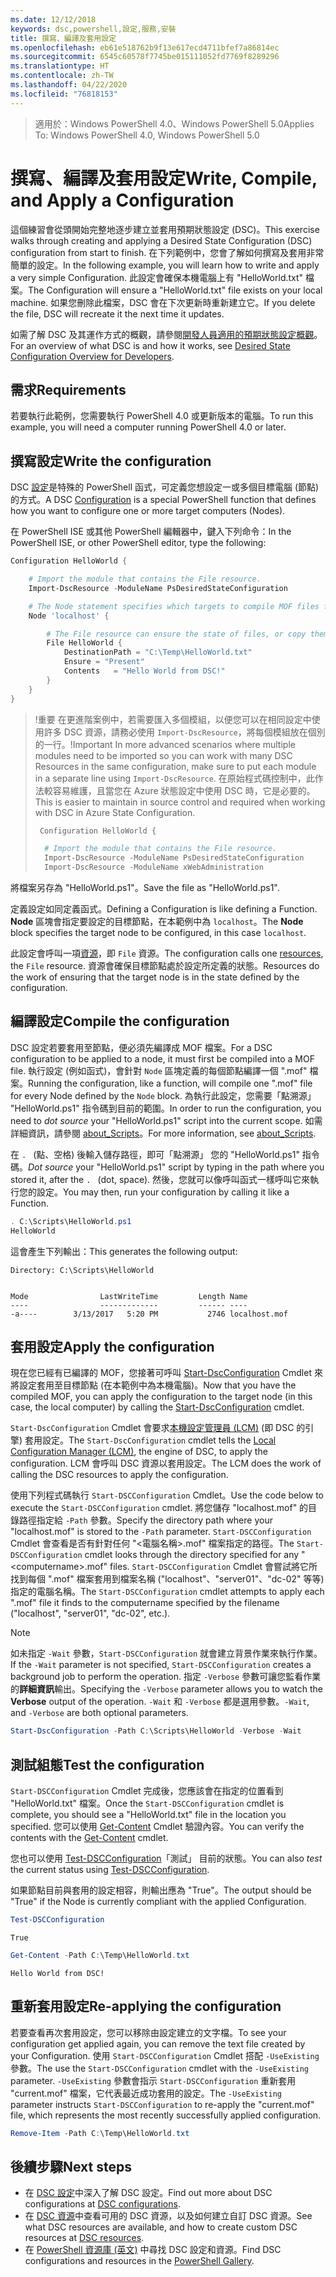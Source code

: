```yaml
---
ms.date: 12/12/2018
keywords: dsc,powershell,設定,服務,安裝
title: 撰寫、編譯及套用設定
ms.openlocfilehash: eb61e518762b9f13e617ecd4711bfef7a86814ec
ms.sourcegitcommit: 6545c60578f7745be015111052fd7769f8289296
ms.translationtype: HT
ms.contentlocale: zh-TW
ms.lasthandoff: 04/22/2020
ms.locfileid: "76818153"
---
```

> <span data-ttu-id="d887e-103">適用於：Windows PowerShell 4.0、Windows PowerShell 5.0</span><span class="sxs-lookup"><span data-stu-id="d887e-103">Applies To: Windows PowerShell 4.0, Windows PowerShell 5.0</span></span>

# <a name="write-compile-and-apply-a-configuration"></a><span data-ttu-id="d887e-104">撰寫、編譯及套用設定</span><span class="sxs-lookup"><span data-stu-id="d887e-104">Write, Compile, and Apply a Configuration</span></span>

<span data-ttu-id="d887e-105">這個練習會從頭開始完整地逐步建立並套用預期狀態設定 (DSC)。</span><span class="sxs-lookup"><span data-stu-id="d887e-105">This exercise walks through creating and applying a Desired State Configuration (DSC) configuration from start to finish.</span></span>
<span data-ttu-id="d887e-106">在下列範例中，您會了解如何撰寫及套用非常簡單的設定。</span><span class="sxs-lookup"><span data-stu-id="d887e-106">In the following example, you will learn how to write and apply a very simple Configuration.</span></span> <span data-ttu-id="d887e-107">此設定會確保本機電腦上有 "HelloWorld.txt" 檔案。</span><span class="sxs-lookup"><span data-stu-id="d887e-107">The Configuration will ensure a "HelloWorld.txt" file exists on your local machine.</span></span> <span data-ttu-id="d887e-108">如果您刪除此檔案，DSC 會在下次更新時重新建立它。</span><span class="sxs-lookup"><span data-stu-id="d887e-108">If you delete the file, DSC will recreate it the next time it updates.</span></span>

<span data-ttu-id="d887e-109">如需了解 DSC 及其運作方式的概觀，請參閱[開發人員適用的預期狀態設定概觀](../overview/overview.md)。</span><span class="sxs-lookup"><span data-stu-id="d887e-109">For an overview of what DSC is and how it works, see [Desired State Configuration Overview for Developers](../overview/overview.md).</span></span>

## <a name="requirements"></a><span data-ttu-id="d887e-110">需求</span><span class="sxs-lookup"><span data-stu-id="d887e-110">Requirements</span></span>

<span data-ttu-id="d887e-111">若要執行此範例，您需要執行 PowerShell 4.0 或更新版本的電腦。</span><span class="sxs-lookup"><span data-stu-id="d887e-111">To run this example, you will need a computer running PowerShell 4.0 or later.</span></span>

## <a name="write-the-configuration"></a><span data-ttu-id="d887e-112">撰寫設定</span><span class="sxs-lookup"><span data-stu-id="d887e-112">Write the configuration</span></span>

<span data-ttu-id="d887e-113">DSC [設定](configurations.md)是特殊的 PowerShell 函式，可定義您想設定一或多個目標電腦 (節點) 的方式。</span><span class="sxs-lookup"><span data-stu-id="d887e-113">A DSC [Configuration](configurations.md) is a special PowerShell function that defines how you want to configure one or more target computers (Nodes).</span></span>

<span data-ttu-id="d887e-114">在 PowerShell ISE 或其他 PowerShell 編輯器中，鍵入下列命令：</span><span class="sxs-lookup"><span data-stu-id="d887e-114">In the PowerShell ISE, or other PowerShell editor, type the following:</span></span>

```powershell
Configuration HelloWorld {

    # Import the module that contains the File resource.
    Import-DscResource -ModuleName PsDesiredStateConfiguration

    # The Node statement specifies which targets to compile MOF files for, when this configuration is executed.
    Node 'localhost' {

        # The File resource can ensure the state of files, or copy them from a source to a destination with persistent updates.
        File HelloWorld {
            DestinationPath = "C:\Temp\HelloWorld.txt"
            Ensure = "Present"
            Contents   = "Hello World from DSC!"
        }
    }
}
```

> <span data-ttu-id="d887e-115">!重要 在更進階案例中，若需要匯入多個模組，以便您可以在相同設定中使用許多 DSC 資源，請務必使用 `Import-DscResource`，將每個模組放在個別的一行。</span><span class="sxs-lookup"><span data-stu-id="d887e-115">!Important In more advanced scenarios where multiple modules need to be imported so you can work with many DSC Resources in the same configuration, make sure to put each module in a separate line using `Import-DscResource`.</span></span>
> <span data-ttu-id="d887e-116">在原始程式碼控制中，此作法較容易維護，且當您在 Azure 狀態設定中使用 DSC 時，它是必要的。</span><span class="sxs-lookup"><span data-stu-id="d887e-116">This is easier to maintain in source control and required when working with DSC in Azure State Configuration.</span></span>
>
> ```powershell
>  Configuration HelloWorld {
>
>   # Import the module that contains the File resource.
>   Import-DscResource -ModuleName PsDesiredStateConfiguration
>   Import-DscResource -ModuleName xWebAdministration
>
> ```

<span data-ttu-id="d887e-117">將檔案另存為 "HelloWorld.ps1"。</span><span class="sxs-lookup"><span data-stu-id="d887e-117">Save the file as "HelloWorld.ps1".</span></span>

<span data-ttu-id="d887e-118">定義設定如同定義函式。</span><span class="sxs-lookup"><span data-stu-id="d887e-118">Defining a Configuration is like defining a Function.</span></span> <span data-ttu-id="d887e-119">**Node** 區塊會指定要設定的目標節點，在本範例中為 `localhost`。</span><span class="sxs-lookup"><span data-stu-id="d887e-119">The **Node** block specifies the target node to be configured, in this case `localhost`.</span></span>

<span data-ttu-id="d887e-120">此設定會呼叫一項[資源](../resources/resources.md)，即 `File` 資源。</span><span class="sxs-lookup"><span data-stu-id="d887e-120">The configuration calls one [resources](../resources/resources.md), the `File` resource.</span></span> <span data-ttu-id="d887e-121">資源會確保目標節點處於設定所定義的狀態。</span><span class="sxs-lookup"><span data-stu-id="d887e-121">Resources do the work of ensuring that the target node is in the state defined by the configuration.</span></span>

## <a name="compile-the-configuration"></a><span data-ttu-id="d887e-122">編譯設定</span><span class="sxs-lookup"><span data-stu-id="d887e-122">Compile the configuration</span></span>

<span data-ttu-id="d887e-123">DSC 設定若要套用至節點，便必須先編譯成 MOF 檔案。</span><span class="sxs-lookup"><span data-stu-id="d887e-123">For a DSC configuration to be applied to a node, it must first be compiled into a MOF file.</span></span>
<span data-ttu-id="d887e-124">執行設定 (例如函式)，會針對 `Node` 區塊定義的每個節點編譯一個 ".mof" 檔案。</span><span class="sxs-lookup"><span data-stu-id="d887e-124">Running the configuration, like a function, will compile one ".mof" file for every Node defined by the `Node` block.</span></span>
<span data-ttu-id="d887e-125">為執行此設定，您需要「點溯源」  "HelloWorld.ps1" 指令碼到目前的範圍。</span><span class="sxs-lookup"><span data-stu-id="d887e-125">In order to run the configuration, you need to *dot source* your "HelloWorld.ps1" script into the current scope.</span></span>
<span data-ttu-id="d887e-126">如需詳細資訊，請參閱 [about_Scripts](/powershell/module/microsoft.powershell.core/about/about_scripts?view=powershell-6#script-scope-and-dot-sourcing)。</span><span class="sxs-lookup"><span data-stu-id="d887e-126">For more information, see [about_Scripts](/powershell/module/microsoft.powershell.core/about/about_scripts?view=powershell-6#script-scope-and-dot-sourcing).</span></span>

<!-- markdownlint-disable MD038 -->
<span data-ttu-id="d887e-127">在 `. ` (點、空格) 後輸入儲存路徑，即可「點溯源」  您的 "HelloWorld.ps1" 指令碼。</span><span class="sxs-lookup"><span data-stu-id="d887e-127">*Dot source* your "HelloWorld.ps1" script by typing in the path where you stored it, after the `. ` (dot, space).</span></span> <span data-ttu-id="d887e-128">然後，您就可以像呼叫函式一樣呼叫它來執行您的設定。</span><span class="sxs-lookup"><span data-stu-id="d887e-128">You may then, run your configuration by calling it like a Function.</span></span>
<!-- markdownlint-enable MD038 -->

```powershell
. C:\Scripts\HelloWorld.ps1
HelloWorld
```

<span data-ttu-id="d887e-129">這會產生下列輸出：</span><span class="sxs-lookup"><span data-stu-id="d887e-129">This generates the following output:</span></span>

```output
Directory: C:\Scripts\HelloWorld


Mode                LastWriteTime         Length Name
----                -------------         ------ ----
-a----        3/13/2017   5:20 PM           2746 localhost.mof
```

## <a name="apply-the-configuration"></a><span data-ttu-id="d887e-130">套用設定</span><span class="sxs-lookup"><span data-stu-id="d887e-130">Apply the configuration</span></span>

<span data-ttu-id="d887e-131">現在您已經有已編譯的 MOF，您接著可呼叫 [Start-DscConfiguration](/powershell/module/psdesiredstateconfiguration/start-dscconfiguration) Cmdlet 來將設定套用至目標節點 (在本範例中為本機電腦)。</span><span class="sxs-lookup"><span data-stu-id="d887e-131">Now that you have the compiled MOF, you can apply the configuration to the target node (in this case, the local computer) by calling the [Start-DscConfiguration](/powershell/module/psdesiredstateconfiguration/start-dscconfiguration) cmdlet.</span></span>

<span data-ttu-id="d887e-132">`Start-DscConfiguration` Cmdlet 會要求[本機設定管理員 (LCM)](../managing-nodes/metaConfig.md) (即 DSC 的引擎) 套用設定。</span><span class="sxs-lookup"><span data-stu-id="d887e-132">The `Start-DscConfiguration` cmdlet tells the [Local Configuration Manager (LCM)](../managing-nodes/metaConfig.md), the engine of DSC, to apply the configuration.</span></span>
<span data-ttu-id="d887e-133">LCM 會呼叫 DSC 資源以套用設定。</span><span class="sxs-lookup"><span data-stu-id="d887e-133">The LCM does the work of calling the DSC resources to apply the configuration.</span></span>

<span data-ttu-id="d887e-134">使用下列程式碼執行 `Start-DSCConfiguration` Cmdlet。</span><span class="sxs-lookup"><span data-stu-id="d887e-134">Use the code below to execute the `Start-DSCConfiguration` cmdlet.</span></span> <span data-ttu-id="d887e-135">將您儲存 "localhost.mof" 的目錄路徑指定給 `-Path` 參數。</span><span class="sxs-lookup"><span data-stu-id="d887e-135">Specify the directory path where your "localhost.mof" is stored to the `-Path` parameter.</span></span> <span data-ttu-id="d887e-136">`Start-DSCConfiguration` Cmdlet 會查看是否有針對任何 "\<電腦名稱\>.mof" 檔案指定的路徑。</span><span class="sxs-lookup"><span data-stu-id="d887e-136">The `Start-DSCConfiguration` cmdlet looks through the directory specified for any "\<computername\>.mof" files.</span></span> <span data-ttu-id="d887e-137">`Start-DSCConfiguration` Cmdlet 會嘗試將它所找到每個 ".mof" 檔案套用到檔案名稱 ("localhost"、"server01"、"dc-02" 等等) 指定的電腦名稱。</span><span class="sxs-lookup"><span data-stu-id="d887e-137">The `Start-DSCConfiguration` cmdlet attempts to apply each ".mof" file it finds to the computername specified by the filename ("localhost", "server01", "dc-02", etc.).</span></span>

> [!NOTE]
> <span data-ttu-id="d887e-138">如未指定 `-Wait` 參數，`Start-DSCConfiguration` 就會建立背景作業來執行作業。</span><span class="sxs-lookup"><span data-stu-id="d887e-138">If the `-Wait` parameter is not specified, `Start-DSCConfiguration` creates a background job to perform the operation.</span></span> <span data-ttu-id="d887e-139">指定 `-Verbose` 參數可讓您監看作業的**詳細資訊**輸出。</span><span class="sxs-lookup"><span data-stu-id="d887e-139">Specifying the `-Verbose` parameter allows you to watch the **Verbose** output of the operation.</span></span> <span data-ttu-id="d887e-140">`-Wait` 和 `-Verbose` 都是選用參數。</span><span class="sxs-lookup"><span data-stu-id="d887e-140">`-Wait`, and `-Verbose` are both optional parameters.</span></span>

```powershell
Start-DscConfiguration -Path C:\Scripts\HelloWorld -Verbose -Wait
```

## <a name="test-the-configuration"></a><span data-ttu-id="d887e-141">測試組態</span><span class="sxs-lookup"><span data-stu-id="d887e-141">Test the configuration</span></span>

<span data-ttu-id="d887e-142">`Start-DSCConfiguration` Cmdlet 完成後，您應該會在指定的位置看到 "HelloWorld.txt" 檔案。</span><span class="sxs-lookup"><span data-stu-id="d887e-142">Once the `Start-DSCConfiguration` cmdlet is complete, you should see a "HelloWorld.txt" file in the location you specified.</span></span> <span data-ttu-id="d887e-143">您可以使用 [Get-Content](/powershell/module/microsoft.powershell.management/get-content) Cmdlet 驗證內容。</span><span class="sxs-lookup"><span data-stu-id="d887e-143">You can verify the contents with the [Get-Content](/powershell/module/microsoft.powershell.management/get-content) cmdlet.</span></span>

<span data-ttu-id="d887e-144">您也可以使用 [Test-DSCConfiguration](/powershell/module/psdesiredstateconfiguration/Test-DSCConfiguration)「測試」  目前的狀態。</span><span class="sxs-lookup"><span data-stu-id="d887e-144">You can also *test* the current status using [Test-DSCConfiguration](/powershell/module/psdesiredstateconfiguration/Test-DSCConfiguration).</span></span>

<span data-ttu-id="d887e-145">如果節點目前與套用的設定相容，則輸出應為 "True"。</span><span class="sxs-lookup"><span data-stu-id="d887e-145">The output should be "True" if the Node is currently compliant with the applied Configuration.</span></span>

```powershell
Test-DSCConfiguration
```

```output
True
```

```powershell
Get-Content -Path C:\Temp\HelloWorld.txt
```

```output
Hello World from DSC!
```

## <a name="re-applying-the-configuration"></a><span data-ttu-id="d887e-146">重新套用設定</span><span class="sxs-lookup"><span data-stu-id="d887e-146">Re-applying the configuration</span></span>

<span data-ttu-id="d887e-147">若要查看再次套用設定，您可以移除由設定建立的文字檔。</span><span class="sxs-lookup"><span data-stu-id="d887e-147">To see your configuration get applied again, you can remove the text file created by your Configuration.</span></span> <span data-ttu-id="d887e-148">使用 `Start-DSCConfiguration` Cmdlet 搭配 `-UseExisting` 參數。</span><span class="sxs-lookup"><span data-stu-id="d887e-148">The use the `Start-DSCConfiguration` cmdlet with the `-UseExisting` parameter.</span></span> <span data-ttu-id="d887e-149">`-UseExisting` 參數會指示 `Start-DSCConfiguration` 重新套用 "current.mof" 檔案，它代表最近成功套用的設定。</span><span class="sxs-lookup"><span data-stu-id="d887e-149">The `-UseExisting` parameter instructs `Start-DSCConfiguration` to re-apply the "current.mof" file, which represents the most recently successfully applied configuration.</span></span>

```powershell
Remove-Item -Path C:\Temp\HelloWorld.txt
```

## <a name="next-steps"></a><span data-ttu-id="d887e-150">後續步驟</span><span class="sxs-lookup"><span data-stu-id="d887e-150">Next steps</span></span>

- <span data-ttu-id="d887e-151">在 [DSC 設定](configurations.md)中深入了解 DSC 設定。</span><span class="sxs-lookup"><span data-stu-id="d887e-151">Find out more about DSC configurations at [DSC configurations](configurations.md).</span></span>
- <span data-ttu-id="d887e-152">在 [DSC 資源](../resources/resources.md)中查看可用的 DSC 資源，以及如何建立自訂 DSC 資源。</span><span class="sxs-lookup"><span data-stu-id="d887e-152">See what DSC resources are available, and how to create custom DSC resources at [DSC resources](../resources/resources.md).</span></span>
- <span data-ttu-id="d887e-153">在 [PowerShell 資源庫 (英文)](https://www.powershellgallery.com/) 中尋找 DSC 設定和資源。</span><span class="sxs-lookup"><span data-stu-id="d887e-153">Find DSC configurations and resources in the [PowerShell Gallery](https://www.powershellgallery.com/).</span></span>
